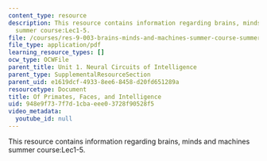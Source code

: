 ```yaml
---
content_type: resource
description: This resource contains information regarding brains, minds and machines
  summer course:Lec1-5.
file: /courses/res-9-003-brains-minds-and-machines-summer-course-summer-2015/948e9f737f7d1cbaeee03728f90528f5_MITRES_9_003SUM15_lec1-5.pdf
file_type: application/pdf
learning_resource_types: []
ocw_type: OCWFile
parent_title: Unit 1. Neural Circuits of Intelligence
parent_type: SupplementalResourceSection
parent_uid: e1619dcf-4933-8ee6-8458-d20fd651289a
resourcetype: Document
title: Of Primates, Faces, and Intelligence
uid: 948e9f73-7f7d-1cba-eee0-3728f90528f5
video_metadata:
  youtube_id: null
---
```

This resource contains information regarding brains, minds and machines summer course:Lec1-5.